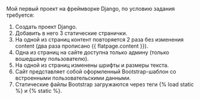 Мой первый проект на фреймворке Django, по условию задания требуется:

1. Создать проект Django.
2. Добавить в него 3 статические странички.
3. На одной из страниц контент повторяется 2 раза без изменения content (два раза прописано {{ flatpage.content }}).
4. Одна из страниц на сайте доступна только админу (только вошедшему пользователю).
5. На одной из страниц изменены шрифты и размеры текста.
6. Сайт представляет собой оформленный Bootstrap-шаблон со встроенными пользовательскими данными.
7. Статические файлы Bootstrap загружаются через теги {% load static %} и {% static %}.
